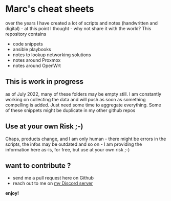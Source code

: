 # Marc's cheat sheets

over the years I have created a lot of scripts and notes (handwritten and digital) - at this point I thought - why not share it with the world? This repository contains

- code snippets
- ansible playbooks
- notes to lookup networking solutions
- notes around Proxmox
- notes around OpenWrt

## This is work in progress

as of July 2022, many of these folders may be empty still. I am constantly working on collecting the data and will push as soon as something compelling is added. Just need some time to aggregate everything. Some of these snippets might be duplicate in my other github repos 

## Use at your own Risk ;-)

Chaps, products change, and I am only human - there might be errors in the scripts, the infos may be outdated and so on - I am providing the information here as-is, for free, but use at your own risk ;-)

## want to contribute ?

- send me a pull request here on Github
- reach out to me on [my Discord server](https://discord.gg/cshnaHkqYy)

**enjoy!**